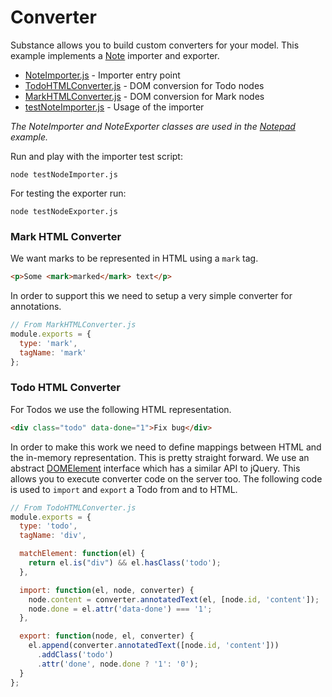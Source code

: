 # Converter

Substance allows you to build custom converters for your model. This example implements a [Note](../note) importer and exporter.

- [NoteImporter.js](NoteImporter.js) - Importer entry point
- [TodoHTMLConverter.js](TodoHTMLConverter.js) - DOM conversion for Todo nodes
- [MarkHTMLConverter.js](MarkHTMLConverter.js) - DOM conversion for Mark nodes
- [testNoteImporter.js](testNoteImporter.js) - Usage of the importer

*The NoteImporter and NoteExporter classes are used in the [Notepad](../notepad) example.*

Run and play with the importer test script:

```
node testNodeImporter.js
```

For testing the exporter run:

```
node testNodeExporter.js
```

### Mark HTML Converter

We want marks to be represented in HTML using a `mark` tag.

```html
<p>Some <mark>marked</mark> text</p>
```

In order to support this we need to setup a very simple converter for annotations.

```js
// From MarkHTMLConverter.js
module.exports = {
  type: 'mark',
  tagName: 'mark'
};
```

### Todo HTML Converter

For Todos we use the following HTML representation.

```html
<div class="todo" data-done="1">Fix bug</div>
```

In order to make this work we need to define mappings between HTML and the in-memory representation. This is pretty straight forward. We use an abstract [DOMElement](http://substance.io/docs/master/#contextId=toc,nodeId=ui/DOMElement) interface which has a similar API to jQuery. This allows you to execute converter code on the server too. The following code is used to `import` and `export` a Todo from and to HTML.

```js
// From TodoHTMLConverter.js
module.exports = {
  type: 'todo',
  tagName: 'div',

  matchElement: function(el) {
    return el.is("div") && el.hasClass('todo');
  },

  import: function(el, node, converter) {
    node.content = converter.annotatedText(el, [node.id, 'content']);
    node.done = el.attr('data-done') === '1';
  },

  export: function(node, el, converter) {
    el.append(converter.annotatedText([node.id, 'content']))
      .addClass('todo')
      .attr('done', node.done ? '1': '0');
  }
};
```
